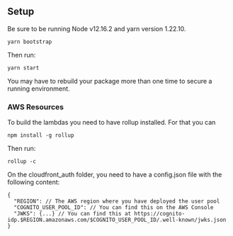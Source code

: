 ## Setup

Be sure to be running Node v12.16.2 and yarn version 1.22.10.

`yarn bootstrap`

Then run:

`yarn start`

You may have to rebuild your package more than one time to secure a
running environment.

### AWS Resources

To build the lambdas you need to have rollup installed. For that you can

```
npm install -g rollup
```

Then run:

```
rollup -c
```

On the cloudfront_auth folder, you need to have a config.json file with the following content:
```
{
  "REGION": // The AWS region where you have deployed the user pool
  "COGNITO_USER_POOL_ID": // You can find this on the AWS Console
  "JWKS": {...} // You can find this at https://cognito-idp.$REGION.amazonaws.com/$COGNITO_USER_POOL_ID/.well-known/jwks.json
}
```